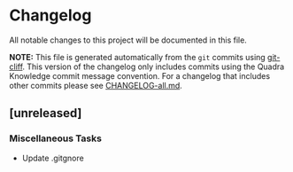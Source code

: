 # Changelog

All notable changes to this project will be documented in this file.

**NOTE:** This file is generated automatically from the `git` commits using [git-cliff](https://github.com/orhun/git-cliff). This version of the changelog only includes commits using the Quadra Knowledge commit message convention. For a changelog that includes other commits please see [CHANGELOG-all.md](./CHANGELOG-all.md).

## [unreleased]

### Miscellaneous Tasks

* Update .gitgnore

<!-- generated by git-cliff -->
